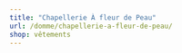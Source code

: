 ```yaml
---
title: "Chapellerie À fleur de Peau"
url: /domme/chapellerie-a-fleur-de-peau/
shop: vêtements
---
```

